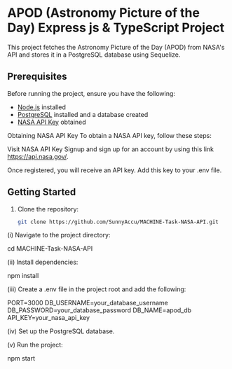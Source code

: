 # APOD (Astronomy Picture of the Day) Express js & TypeScript Project

This project fetches the Astronomy Picture of the Day (APOD) from NASA's API and stores it in a PostgreSQL database using Sequelize.

## Prerequisites

Before running the project, ensure you have the following:

- [Node.js](https://nodejs.org/) installed
- [PostgreSQL](https://www.postgresql.org/) installed and a database created
- [NASA API Key](https://api.nasa.gov/) obtained

Obtaining NASA API Key
To obtain a NASA API key, follow these steps:

Visit NASA API Key Signup and sign up for an account by using this link https://api.nasa.gov/.

Once registered, you will receive an API key. Add this key to your .env file.

## Getting Started

1. Clone the repository:

   ```bash
   git clone https://github.com/SunnyAccu/MACHINE-Task-NASA-API.git
   ```

(i) Navigate to the project directory:

cd MACHINE-Task-NASA-API

(ii) Install dependencies:

npm install

(iii) Create a .env file in the project root and add the following:

PORT=3000
DB_USERNAME=your_database_username
DB_PASSWORD=your_database_password
DB_NAME=apod_db
API_KEY=your_nasa_api_key

(iv) Set up the PostgreSQL database.

(v) Run the project:

npm start
